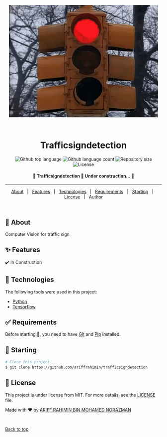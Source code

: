 <div align="center" id="top"> 
  <img src="https://github.com/ariffrahimin/trafficsigndetection/blob/master/images/readmeimg/trafficlight.gif" alt="Trafficsigndetection" />

&#xa0;

  <!-- <a href="https://trafficsigndetection.netlify.app">Demo</a> -->
</div>

<h1 align="center">Trafficsigndetection</h1>

<p align="center">
  <img alt="Github top language" src="https://img.shields.io/github/languages/top/ariffrahimin/trafficsigndetection?color=56BEB8">

  <img alt="Github language count" src="https://img.shields.io/github/languages/count/ariffrahimin/trafficsigndetection?color=56BEB8">

  <img alt="Repository size" src="https://img.shields.io/github/repo-size/ariffrahimin/trafficsigndetection?color=56BEB8">

  <img alt="License" src="https://img.shields.io/github/license/ariffrahimin/trafficsigndetection?color=56BEB8">

  <!-- <img alt="Github issues" src="https://img.shields.io/github/issues/ariffrahimin/trafficsigndetection?color=56BEB8" /> -->

  <!-- <img alt="Github forks" src="https://img.shields.io/github/forks/ariffrahimin/trafficsigndetection?color=56BEB8" /> -->

  <!-- <img alt="Github stars" src="https://img.shields.io/github/stars/ariffrahimin/trafficsigndetection?color=56BEB8" /> -->
</p>

<!-- Status -->

<h4 align="center"> 
	🚧  Trafficsigndetection 🚀 Under construction...  🚧
</h4>

<hr>

<p align="center">
  <a href="#dart-about">About</a> &#xa0; | &#xa0; 
  <a href="#sparkles-features">Features</a> &#xa0; | &#xa0;
  <a href="#rocket-technologies">Technologies</a> &#xa0; | &#xa0;
  <a href="#white_check_mark-requirements">Requirements</a> &#xa0; | &#xa0;
  <a href="#checkered_flag-starting">Starting</a> &#xa0; | &#xa0;
  <a href="#memo-license">License</a> &#xa0; | &#xa0;
  <a href="https://github.com/ariffrahimin" target="_blank">Author</a>
</p>

<br>

## :dart: About

Computer Vision for traffic sign

## :sparkles: Features

:heavy_check_mark: In Construction

## :rocket: Technologies

The following tools were used in this project:

- [Python](https://www.python.org/)
- [Tensorflow](https://www.tensorflow.org/)

## :white_check_mark: Requirements

Before starting :checkered_flag:, you need to have [Git](https://git-scm.com) and [Pip](https://pypi.org/project/pip/) installed.

## :checkered_flag: Starting

```bash
# Clone this project
$ git clone https://github.com/ariffrahimin/trafficsigndetection


```

## :memo: License

This project is under license from MIT. For more details, see the [LICENSE](LICENSE.md) file.

Made with :heart: by <a href="https://github.com/ariffrahimin" target="_blank">ARIFF RAHIMIN BIN MOHAMED NORAZMAN</a>

&#xa0;

<a href="#top">Back to top</a>
